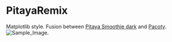 # PitayaRemix
Matplotlib style. Fusion between [Pitaya Smoothie dark](https://github.com/dhaitz/matplotlib-stylesheets/tree/master) and [Pacoty](https://github.com/dhaitz/matplotlib-stylesheets/tree/master).
![Sample_Image](./Sample_Image").
